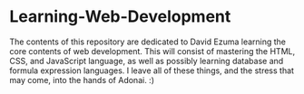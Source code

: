 # Learning-Web-Development
The contents of this repository are dedicated to David Ezuma learning the core contents of web development. This will consist of mastering the HTML, CSS, and JavaScript language, as well as possibly learning database and formula expression languages. I leave all of these things, and the stress that may come, into the hands of Adonai. :)
